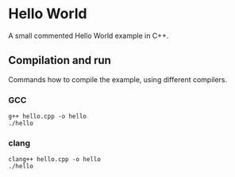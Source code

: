 # Hello World

A small commented Hello World example in C++.

## Compilation and run

Commands how to compile the example, using different compilers.

### GCC

    g++ hello.cpp -o hello
    ./hello

### clang

    clang++ hello.cpp -o hello
    ./hello
